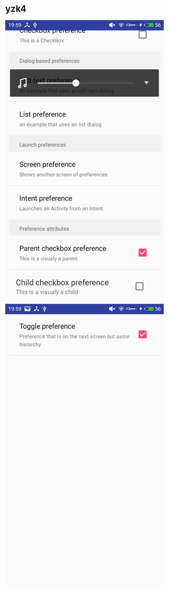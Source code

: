 # yzk4
![photo](https://github.com/YZK216338/yzk4/blob/master/app/src/main/res/drawable/1.jpg)
![photo](https://github.com/YZK216338/yzk4/blob/master/app/src/main/res/drawable/2.jpg)
